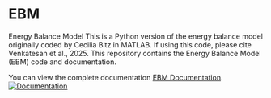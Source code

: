 # EBM
Energy Balance Model 
This is a Python version of the energy balance model originally coded by Cecilia Bitz in MATLAB. If using this code, please cite Venkatesan et al., 2025.
This repository contains the Energy Balance Model (EBM) code and documentation.

You can view the complete documentation [EBM Documentation](https://astrovidee.github.io/EBM/).
[![Documentation](https://img.shields.io/badge/Documentation-007ACC)](https://astrovidee.github.io/EBM/)
